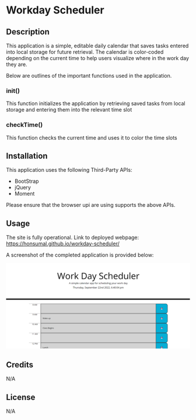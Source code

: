 # Workday Scheduler

## Description

This application is a simple, editable daily calendar that saves tasks entered into local storage for future retrieval. The calendar is color-coded depending on the current time to help users visualize where in the work day they are.

Below are outlines of the important functions used in the application.

### init()
This function initializes the application by retrieving saved tasks from local storage and entering them into the relevant time slot

### checkTime()
This function checks the current time and uses it to color the time slots

## Installation

This application uses the following Third-Party APIs:

- BootStrap
- jQuery
- Moment

Please ensure that the browser upi are using supports the above APIs.

## Usage
The site is fully operational. Link to deployed webpage: https://honsumal.github.io/workday-scheduler/

A screenshot of the completed application is provided below:

![Completed Webpage Image](/assets/images/finished-webpage.png)

## Credits

N/A

## License

N/A

